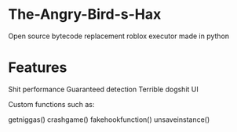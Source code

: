 # The-Angry-Bird-s-Hax
Open source bytecode replacement roblox executor made in python
# Features
Shit performance
Guaranteed detection
Terrible dogshit UI

Custom functions such as:

getniggas()
crashgame()
fakehookfunction()
unsaveinstance()
